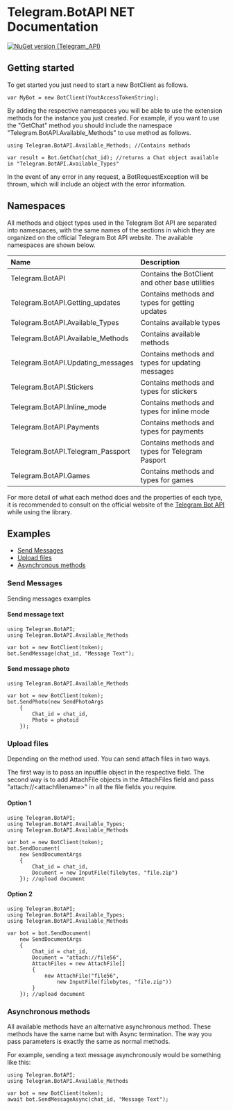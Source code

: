 # Telegram.BotAPI NET Documentation
[![NuGet version (Telegram_API)](https://img.shields.io/nuget/v/Telegram.BotAPI.svg?style=flat-square)](https://www.nuget.org/packages/Telegram.BotAPI/)

## Getting started
To get started you just need to start a new BotClient as follows.
```CSharp
var MyBot = new BotClient(YoutAccessTokenString);
```
By adding the respective namespaces you will be able to use the extension methods for the instance you just created. For example, if you want to use the "GetChat" method you should include the namespace "Telegram.BotAPI.Available_Methods" to use method as follows.
```CSharp
using Telegram.BotAPI.Available_Methods; //Contains methods
```
```CSharp
var result = Bot.GetChat(chat_id); //returns a Chat object available in "Telegram.BotAPI.Available_Types"
```
In the event of any error in any request, a BotRequestException will be thrown, which will include an object with the error information.
## Namespaces
All methods and object types used in the Telegram Bot API are separated into namespaces, with the same names of the sections in which they are organized on the official Telegram Bot API website. The available namespaces are shown below.

| Name | Description |
| :---|:---|
| Telegram.BotAPI | Contains the BotClient and other base utilities |
| Telegram.BotAPI.Getting_updates |Contains methods and types for getting updates |
| Telegram.BotAPI.Available_Types | Contains available types |
| Telegram.BotAPI.Available_Methods | Contains available methods |
| Telegram.BotAPI.Updating_messages | Contains methods and types for updating messages |
| Telegram.BotAPI.Stickers | Contains methods and types for stickers |
| Telegram.BotAPI.Inline_mode | Contains methods and types for inline mode |
| Telegram.BotAPI.Payments | Contains methods and types for payments |
| Telegram.BotAPI.Telegram_Passport | Contains methods and types for Telegram Pasport |
| Telegram.BotAPI.Games | Contains methods and types for games |

For more detail of what each method does and the properties of each type, it is recommended to consult on the official website of the [Telegram Bot API](https://core.telegram.org/bots/api) while using the library.

## Examples
- [Send Messages](###Send-Messages)
- [Upload files](###Upload-files)
- [Asynchronous methods](###Asynchronous-methods)

### Send Messages
Sending messages examples

#### Send message text

```CSharp
using Telegram.BotAPI;
using Telegram.BotAPI.Available_Methods

var bot = new BotClient(token);
bot.SendMessage(chat_id, "Message Text");
```
#### Send message photo
```CSharp
using Telegram.BotAPI.Available_Methods

var bot = new BotClient(token);
bot.SendPhoto(new SendPhotoArgs
    {
        Chat_id = chat_id,
        Photo = photoid
    });
```

### Upload files
Depending on the method used. You can send attach files in two ways.

The first way is to pass an inputfile object in the respective field. The second way is to add AttachFile objects in the AttachFiles field and pass "attach://\<attachfilename\>" in all the file fields you require.

#### Option 1
```CSharp
using Telegram.BotAPI;
using Telegram.BotAPI.Available_Types;
using Telegram.BotAPI.Available_Methods

var bot = new BotClient(token);
bot.SendDocument(
    new SendDocumentArgs
    {
        Chat_id = chat_id,
        Document = new InputFile(filebytes, "file.zip")
    }); //upload document
```
#### Option 2
```CSharp
using Telegram.BotAPI;
using Telegram.BotAPI.Available_Types;
using Telegram.BotAPI.Available_Methods

var bot = bot.SendDocument(
    new SendDocumentArgs
    {
        Chat_id = chat_id,
        Document = "attach://file56",
        AttachFiles = new AttachFile[]
        {
            new AttachFile("file56",
                new InputFile(filebytes, "file.zip"))
        }
    }); //upload document
```
### Asynchronous methods
All available methods have an alternative asynchronous method. These methods have the same name but with Async termination. The way you pass parameters is exactly the same as normal methods.

For example, sending a text message asynchronously would be something like this:
```CSharp
using Telegram.BotAPI;
using Telegram.BotAPI.Available_Methods

var bot = new BotClient(token);
await bot.SendMessageAsync(chat_id, "Message Text");
```